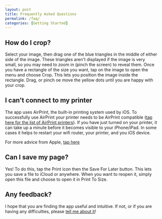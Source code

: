```yaml
---
layout: post
title: Frequently Asked Questions
permalink: /faq/
categories: [Getting Started]
---
```


## How do I crop?

Select your image, then drag one of the blue triangles in the middle of either side of the image. These triangles aren't displayed if the image is very small, so you may need to zoom in (pinch the screen) to reveal them.
Once you have a rectangle of the size you want, tap on the image to open the menu and choose Crop. This lets you position the image inside the rectangle. Drag, or pinch oe move the yellow dots until you are happy with your crop.

## I can't connect to my printer

The app uses AirPrint, the built-in printing system used by iOS. To successfully use AirPrint your printer needs to be AirPrint compatible ([tap here for the list of AirPrint printers](http://support.apple.com/en-us/HT201311)). If you have just turned on your printer, it can take up a minute before it becomes visible to your iPhone/iPad. In some cases it helps to restart your wifi router, your printer, and you iOS device.

For more advice from Apple, [tap here](https://support.apple.com/en-ie/HT203343)

## Can I save my page?

Yes! To do this, tap the Print icon then the Save For Later button. This lets you save a file to iCloud or anywhere. When you want to reopen it, simply open this file and choose to open it in Print To Size.

## Any feedback?

I hope that you are finding the app useful and intuitive. If not, or if you are having any difficulties, please [tell me about it](http://www.clafou.com/contact.html)!